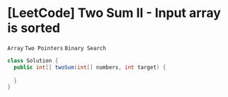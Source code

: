 # [LeetCode] Two Sum II - Input array is sorted

`Array` `Two Pointers` `Binary Search` 



```java
class Solution {
  public int[] twoSum(int[] numbers, int target) {
    
  }
}
```


